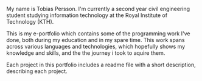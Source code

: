 My name is Tobias Persson. I'm currently a second year civil engineering student studying information technology at the Royal Institute of Technology (KTH).

This is my e-portfolio which contains some of the programming work I've done, both during my education and in my spare time. This work spans across various languages and technologies, which hopefully shows my knowledge and skills, and the the journey i took to aquire them.

Each project in this portfolio includes a readme file with a short description, describing each project.
